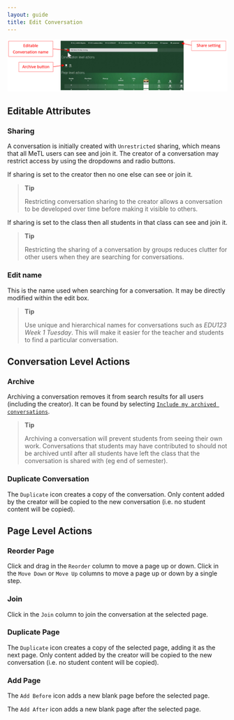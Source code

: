 ```yaml
---
layout: guide
title: Edit Conversation
---
```


![Edit Conversation](images/guide-edit-conversation.png)

## Editable Attributes

### Sharing

A conversation is initially created with `Unrestricted` sharing, which means that all MeTL users can see and join it. 
The creator of a conversation may restrict access by using the dropdowns and radio buttons. 

If sharing is set to the creator then no one else can see or join it.

> **Tip**
>
> Restricting conversation sharing to the creator allows a conversation to be developed over time before making it visible to others. 

If sharing is set to the class then all students in that class can see and join it. 

> **Tip**
>
> Restricting the sharing of a conversation by groups reduces clutter for other users when they are searching for conversations.  

### Edit name
 
This is the name used when searching for a conversation. 
It may be directly modified within the edit box. 

> **Tip**
>
> Use unique and hierarchical names for conversations such as *EDU123 Week 1 Tuesday*. 
> This will make it easier for the teacher and students to find a particular conversation.

## Conversation Level Actions

### Archive

Archiving a conversation removes it from search results for all users (including the creator). 
It can be found by selecting 
[`Include my archived conversations`]({{site.baseurl}}/guide-conversation-search.html#include-my-archived-conversations). 

> **Tip**
>
> Archiving a conversation will prevent students from seeing their own work. 
Conversations that students may have contributed to should not be archived until 
after all students have left the class that the conversation is shared with (eg end of semester).

### Duplicate Conversation

The `Duplicate` icon creates a copy of the conversation. 
Only content added by the creator will be copied to the new conversation (i.e. no student content will be copied).

## Page Level Actions

### Reorder Page

Click and drag in the `Reorder` column to move a page up or down. 
Click in the `Move Down` or `Move Up` columns to move a page up or down by a single step.
 
### Join

Click in the `Join` column to join the conversation at the selected page.

### Duplicate Page

The `Duplicate` icon creates a copy of the selected page, adding it as the next page. 
Only content added by the creator will be copied to the new conversation (i.e. no student content will be copied).
  
### Add Page

The `Add Before` icon adds a new blank page before the selected page.

The `Add After` icon adds a new blank page after the selected page.